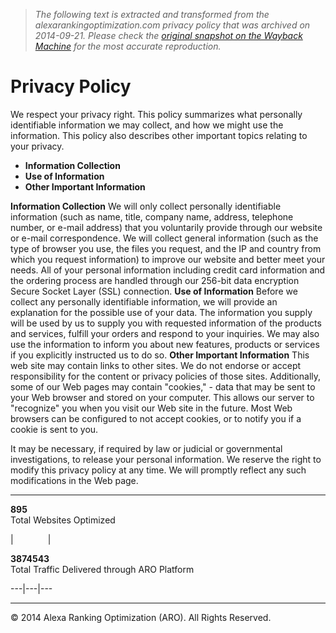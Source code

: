 > *The following text is extracted and transformed from the alexarankingoptimization.com privacy policy that was archived on 2014-09-21. Please check the [original snapshot on the Wayback Machine](https://web.archive.org/web/20140921035044id_/http%3A//alexarankingoptimization.com/index.php/privacy) for the most accurate reproduction.*

# Privacy Policy

[](http://www.youtube.com/embed/kfoS-E6Mn90 "Alexa Ranking Optimization \(ARO\)")

We respect your privacy right. This policy summarizes what personally identifiable information we may collect, and how we might use the information. This policy also describes other important topics relating to your privacy. 

  * **Information Collection**
  * **Use of Information**
  * **Other Important Information**



**Information Collection**
     We will only collect personally identifiable information (such as name, title, company name, address, telephone number, or e-mail address) that you voluntarily provide through our website or e-mail correspondence. We will collect general information (such as the type of browser you use, the files you request, and the IP and country from which you request information) to improve our website and better meet your needs. All of your personal information including credit card information and the ordering process are handled through our 256-bit data encryption Secure Socket Layer (SSL) connection.
 **Use of Information**
     Before we collect any personally identifiable information, we will provide an explanation for the possible use of your data. The information you supply will be used by us to supply you with requested information of the products and services, fulfill your orders and respond to your inquiries. We may also use the information to inform you about new features, products or services if you explicitly instructed us to do so.
 **Other Important Information**
     This web site may contain links to other sites. We do not endorse or accept responsibility for the content or privacy policies of those sites. Additionally, some of our Web pages may contain "cookies," - data that may be sent to your Web browser and stored on your computer. This allows our server to "recognize" you when you visit our Web site in the future. Most Web browsers can be configured to not accept cookies, or to notify you if a cookie is sent to you.

It may be necessary, if required by law or judicial or governmental investigations, to release your personal information. We reserve the right to modify this privacy policy at any time. We will promptly reflect any such modifications in the Web page.

* * *

**895**  
Total Websites Optimized

|              | 

 **3874543**  
Total Traffic Delivered through ARO Platform  
  
---|---|---  
  
* * *

© 2014 Alexa Ranking Optimization (ARO). All Rights Reserved.
